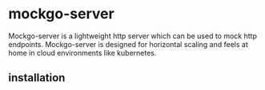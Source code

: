 # mockgo-server

Mockgo-server is a lightweight http server which can be used to mock http endpoints. Mockgo-server is designed for horizontal scaling and feels at home in cloud environments like kubernetes.

## installation

